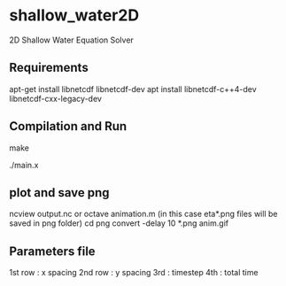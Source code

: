 # shallow_water2D
2D Shallow Water Equation Solver
## Requirements
 apt-get install libnetcdf libnetcdf-dev
 apt install libnetcdf-c++4-dev libnetcdf-cxx-legacy-dev
## Compilation and Run
 make

 ./main.x

## plot and save png
 ncview output.nc
or
 octave animation.m (in this case eta*.png files will be saved in png folder)
 cd png
 convert -delay 10 *.png anim.gif

## Parameters file
1st row : x spacing
2nd row : y spacing
3rd : timestep
4th : total time

